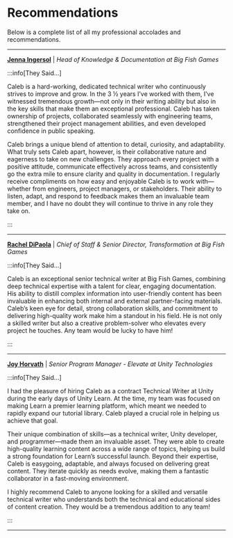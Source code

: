 # Recommendations

Below is a complete list of all my professional accolades and recommendations.

---

<span class="recom_name">**[Jenna Ingersol](https://www.linkedin.com/in/jenna-ingersoll)**</span> <FAIcon icon="fa-brands fa-linkedin" size="1x" /> | _Head of Knowledge & Documentation at Big Fish Games_

:::info[They Said...]

Caleb is a hard-working, dedicated technical writer who continuously strives to improve and grow. In the 3 ½ years I’ve worked with them, I’ve witnessed tremendous growth—not only in their writing ability but also in the key skills that make them an exceptional professional. Caleb has taken ownership of projects, collaborated seamlessly with engineering teams, strengthened their project management abilities, and even developed confidence in public speaking.

Caleb brings a unique blend of attention to detail, curiosity, and adaptability. What truly sets Caleb apart, however, is their collaborative nature and eagerness to take on new challenges. They approach every project with a positive attitude, communicate effectively across teams, and consistently go the extra mile to ensure clarity and quality in documentation. I regularly receive compliments on how easy and enjoyable Caleb is to work with—whether from engineers, project managers, or stakeholders. Their ability to listen, adapt, and respond to feedback makes them an invaluable team member, and I have no doubt they will continue to thrive in any role they take on.

:::

---

<span class="recom_name">**[Rachel DiPaola](https://www.linkedin.com/in/racheldipaola)**</span> <FAIcon icon="fa-brands fa-linkedin" size="1x" /> | _Chief of Staff & Senior Director, Transformation at Big Fish Games_

:::info[They Said...]

Caleb is an exceptional senior technical writer at Big Fish Games, combining deep technical expertise with a talent for clear, engaging documentation. His ability to distill complex information into user-friendly content has been invaluable in enhancing both internal and external partner-facing materials. Caleb’s keen eye for detail, strong collaboration skills, and commitment to delivering high-quality work make him a standout in his field. He is not only a skilled writer but also a creative problem-solver who elevates every project he touches. Any team would be lucky to have him!

:::

---

<span class="recom_name">**[Joy Horvath](https://www.linkedin.com/in/joyhorvath)**</span> <FAIcon icon="fa-brands fa-linkedin" size="1x" /> | _Senior Program Manager - Elevate at Unity Technologies_

:::info[They Said...]

I had the pleasure of hiring Caleb as a contract Technical Writer at Unity during the early days of Unity Learn. At the time, my team was focused on making Learn a premier learning platform, which meant we needed to rapidly expand our tutorial library. Caleb played a crucial role in helping us achieve that goal.

Their unique combination of skills—as a technical writer, Unity developer, and programmer—made them an invaluable asset. They were able to create high-quality learning content across a wide range of topics, helping us build a strong foundation for Learn’s successful launch. Beyond their expertise, Caleb is easygoing, adaptable, and always focused on delivering great content. They iterate quickly as needs evolve, making them a fantastic collaborator in a fast-moving environment.

I highly recommend Caleb to anyone looking for a skilled and versatile technical writer who understands both the technical and educational sides of content creation. They would be a tremendous addition to any team!

:::

---
